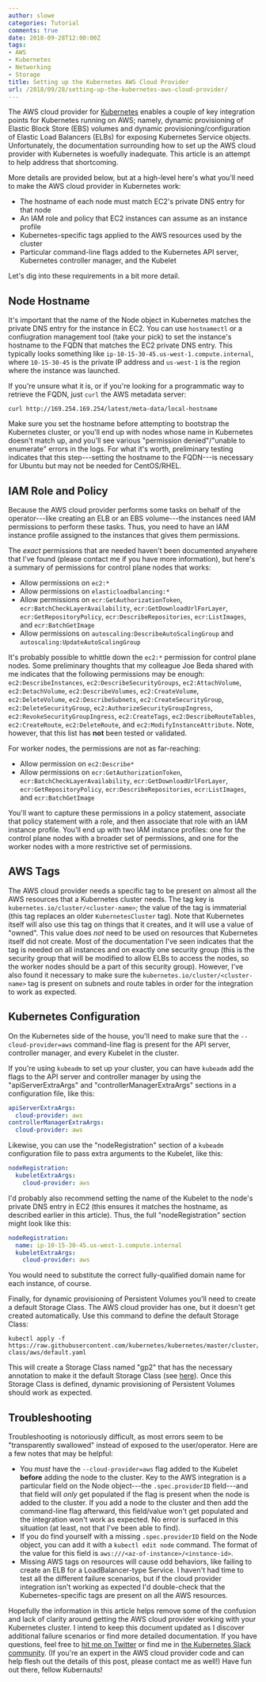 ```yaml
---
author: slowe
categories: Tutorial
comments: true
date: 2018-09-28T12:00:00Z
tags:
- AWS
- Kubernetes
- Networking
- Storage
title: Setting up the Kubernetes AWS Cloud Provider
url: /2018/09/28/setting-up-the-kubernetes-aws-cloud-provider/
---
```


The AWS cloud provider for [Kubernetes][link-5] enables a couple of key integration points for Kubernetes running on AWS; namely, dynamic provisioning of Elastic Block Store (EBS) volumes and dynamic provisioning/configuration of Elastic Load Balancers (ELBs) for exposing Kubernetes Service objects. Unfortunately, the documentation surrounding how to set up the AWS cloud provider with Kubernetes is woefully inadequate. This article is an attempt to help address that shortcoming.<!--more-->

More details are provided below, but at a high-level here's what you'll need to make the AWS cloud provider in Kubernetes work:

* The hostname of each node must match EC2's private DNS entry for that node
* An IAM role and policy that EC2 instances can assume as an instance profile
* Kubernetes-specific tags applied to the AWS resources used by the cluster
* Particular command-line flags added to the Kubernetes API server, Kubernetes controller manager, and the Kubelet

Let's dig into these requirements in a bit more detail.

## Node Hostname

It's important that the name of the Node object in Kubernetes matches the private DNS entry for the instance in EC2. You can use `hostnamectl` or a confiugration management tool (take your pick) to set the instance's hostname to the FQDN that matches the EC2 private DNS entry. This typically looks something like `ip-10-15-30-45.us-west-1.compute.internal`, where `10-15-30-45` is the private IP address and `us-west-1` is the region where the instance was launched.

If you're unsure what it is, or if you're looking for a programmatic way to retrieve the FQDN, just `curl` the AWS metadata server:

    curl http://169.254.169.254/latest/meta-data/local-hostname

Make sure you set the hostname before attempting to bootstrap the Kubernetes cluster, or you'll end up with nodes whose name in Kubernetes doesn't match up, and you'll see various "permission denied"/"unable to enumerate" errors in the logs. For what it's worth, preliminary testing indicates that this step---setting the hostname to the FQDN---is necessary for Ubuntu but may not be needed for CentOS/RHEL.

## IAM Role and Policy

Because the AWS cloud provider performs some tasks on behalf of the operator---like creating an ELB or an EBS volume---the instances need IAM permissions to perform these tasks. Thus, you need to have an IAM instance profile assigned to the instances that gives them permissions.

The _exact_ permissions that are needed haven't been documented anywhere that I've found (please contact me if you have more information), but here's a summary of permissions for control plane nodes that works:

* Allow permissions on `ec2:*`
* Allow permissions on `elasticloadbalancing:*`
* Allow permissions on `ecr:GetAuthorizationToken`, `ecr:BatchCheckLayerAvailability`, `ecr:GetDownloadUrlForLayer`, `ecr:GetRepositoryPolicy`, `ecr:DescribeRepositories`, `ecr:ListImages`, and `ecr:BatchGetImage`
* Allow permissions on `autoscaling:DescribeAutoScalingGroup` and `autoscaling:UpdateAutoScalingGroup`

It's probably possible to whittle down the `ec2:*` permission for control plane nodes. Some preliminary thoughts that my colleague Joe Beda shared with me indicates that the following permissions may be enough: `ec2:DescribeInstances`, `ec2:DescribeSecurityGroups`, `ec2:AttachVolume`, `ec2:DetachVolume`, `ec2:DescribeVolumes`, `ec2:CreateVolume`, `ec2:DeleteVolume`, `ec2:DescribeSubnets`, `ec2:CreateSecurityGroup`, `ec2:DeleteSecurityGroup`, `ec2:AuthorizeSecurityGroupIngress`, `ec2:RevokeSecurityGroupIngress`, `ec2:CreateTags`, `ec2:DescribeRouteTables`, `ec2:CreateRoute`, `ec2:DeleteRoute`, and `ec2:ModifyInstanceAttribute`. Note, however, that this list has **not** been tested or validated.

For worker nodes, the permissions are not as far-reaching:

* Allow permission on `ec2:Describe*`
* Allow permissions on `ecr:GetAuthorizationToken`, `ecr:BatchCheckLayerAvailability`, `ecr:GetDownloadUrlForLayer`, `ecr:GetRepositoryPolicy`, `ecr:DescribeRepositories`, `ecr:ListImages`, and `ecr:BatchGetImage`

You'll want to capture these permissions in a policy statement, associate that policy statement with a role, and then associate that role with an IAM instance profile. You'll end up with two IAM instance profiles: one for the control plane nodes with a broader set of permissions, and one for the worker nodes with a more restrictive set of permissions.

## AWS Tags

The AWS cloud provider needs a specific tag to be present on almost all the AWS resources that a Kubernetes cluster needs. The tag key is `kubernetes.io/cluster/<cluster-name>`; the value of the tag is immaterial (this tag replaces an older `KubernetesCluster` tag). Note that Kubernetes itself will also use this tag on things that it creates, and it will use a value of "owned". This value does _not_ need to be used on resources that Kubernetes itself did not create. Most of the documentation I've seen indicates that the tag is needed on all instances and on exactly one security group (this is the security group that will be modified to allow ELBs to access the nodes, so the worker nodes should be a part of this security group). However, I've also found it necessary to make sure the `kubernetes.io/cluster/<cluster-name>` tag is present on subnets and route tables in order for the integration to work as expected.

## Kubernetes Configuration

On the Kubernetes side of the house, you'll need to make sure that the `--cloud-provider=aws` command-line flag is present for the API server, controller manager, and every Kubelet in the cluster.

If you're using `kubeadm` to set up your cluster, you can have `kubeadm` add the flags to the API server and controller manager by using the "apiServerExtraArgs" and "controllerManagerExtraArgs" sections in a configuration file, like this:

``` yaml
apiServerExtraArgs:
  cloud-provider: aws
controllerManagerExtraArgs:
  cloud-provider: aws
```

Likewise, you can use the "nodeRegistration" section of a `kubeadm` configuration file to pass extra arguments to the Kubelet, like this:

``` yaml
nodeRegistration:
  kubeletExtraArgs:
    cloud-provider: aws
```

I'd probably also recommend setting the name of the Kubelet to the node's private DNS entry in EC2 (this ensures it matches the hostname, as described earlier in this article). Thus, the full "nodeRegistration" section might look like this:

``` yaml
nodeRegistration:
  name: ip-10-15-30-45.us-west-1.compute.internal
  kubeletExtraArgs:
    cloud-provider: aws
```

You would need to substitute the correct fully-qualified domain name for each instance, of course.

Finally, for dynamic provisioning of Persistent Volumes you'll need to create a default Storage Class. The AWS cloud provider has one, but it doesn't get created automatically. Use this command to define the default Storage Class:

    kubectl apply -f https://raw.githubusercontent.com/kubernetes/kubernetes/master/cluster/addons/storage-class/aws/default.yaml

This will create a Storage Class named "gp2" that has the necessary annotation to make it the default Storage Class (see [here][link-1]). Once this Storage Class is defined, dynamic provisioning of Persistent Volumes should work as expected.

## Troubleshooting

Troubleshooting is notoriously difficult, as most errors seem to be "transparently swallowed" instead of exposed to the user/operator. Here are a few notes that may be helpful:

* You _must_ have the `--cloud-provider=aws` flag added to the Kubelet **before** adding the node to the cluster. Key to the AWS integration is a particular field on the Node object---the `.spec.providerID` field---and that field will _only_ get populated if the flag is present when the node is added to the cluster. If you add a node to the cluster and then add the command-line flag afterward, this field/value won't get populated and the integration won't work as expected. No error is surfaced in this situation (at least, not that I've been able to find).
* If you do find yourself with a missing `.spec.providerID` field on the Node object, you can add it with a `kubectl edit node` command. The format of the value for this field is `aws:///<az-of-instance>/<instance-id>`.
* Missing AWS tags on resources will cause odd behaviors, like failing to create an ELB for a LoadBalancer-type Service. I haven't had time to test all the different failure scenarios, but if the cloud provider integration isn't working as expected I'd double-check that the Kubernetes-specific tags are present on all the AWS resources.

Hopefully the information in this article helps remove some of the confusion and lack of clarity around getting the AWS cloud provider working with your Kubernetes cluster. I intend to keep this document updated as I discover additional failure scenarios or find more detailed documentation. If you have questions, feel free to [hit me on Twitter][link-3] or find me in [the Kubernetes Slack community][link-4]. (If you're an expert in the AWS cloud provider code and can help flesh out the details of this post, please contact me as well!) Have fun out there, fellow Kubernauts!

[link-1]: https://kubernetes.io/docs/tasks/administer-cluster/change-default-storage-class/
[link-2]: https://kubernetes.io/docs/concepts/storage/storage-classes/
[link-3]: https://twitter.com/scott_lowe
[link-4]: https://kubernetes.slack.com
[link-5]: https://kubernetes.io
